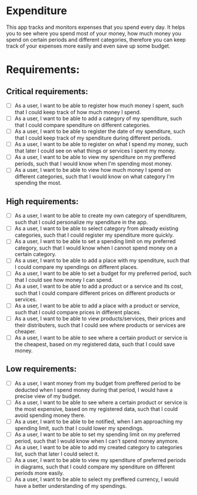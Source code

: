 # Expenditure
This app tracks and monitors expenses that you spend every day. It helps you to see where you spend most of your money, how much money you spend on certain periods and different categories, therefore you can keep track of your expenses more easily and even save up some budget.

# Requirements:

## Critical requirements:

- [ ] As a user, I want to be able to register how much money I spent, such that I could keep track of how much money I spend.
- [ ] As a user, I want to be able to add a category of my spenditure, such that I could compare spenditure on different categories.
- [ ] As a user, I want to be able to register the date of my spenditure, such that I could keep track of my spenditure during different periods.
- [ ] As a user, I want to be able to register on what I spend my money, such that later I could see on what things or services I spent my money.
- [ ] As a user, I want to be able to view my spenditure on my preffered periods, such that I would know when I'm spending most money.
- [ ] As a user, I want to be able to view how much money I spend on different categories, such that I would know on what category I'm spending the most.

## High requirements:

- [ ] As a user, I want to be able to create my own category of spenditurem, such that I could personalize my spenditure in the app.
- [ ] As a user, I want to be able to select category from already existing categories, such that I could register my spenditure more quickly.
- [ ] As a user, I want to be able to set a spending limit on my preferred category, such that I would know when I cannot spend money on a certain category.
- [ ] As a user, I want to be able to add a place with my spenditure, such that I could compare my spendings on different places.
- [ ] As a user, I want to be able to set a budget for my preferred period, such that I could see how money I can spend.
- [ ] As a user, I want to be able to add a product or a service and its cost, such that I could compare different prices on different products or services.
- [ ] As a user, I want to be able to add a place with a product or service, such that I could compare prices in different places.
- [ ] As a user, I want to be able to view products/services, their prices and their distributers, such that I could see where products or services are cheaper.
- [ ] As a user, I want to be able to see where a certain product or service is the cheapest, based on my registered data, such that I could save money.

## Low requirements:

- [ ] As a user, I want money from my budget from preffered period to be deducted when I spend money during that period, I would have a precise view of my budget.
- [ ] As a user, I want to be able to see where a certain product or service is the most expensive, based on my registered data, such that I could avoid spending money there.
- [ ] As a user, I want to be able to be notified, when I am approaching my spending limit, such that I could lower my spendings.
- [ ] As a user, I want to be able to set my spending limit on my preferred period, such that I would know when I can't spend money anymore.
- [ ] As a user, I want to be able to add my created category to categories list, such that later I could select it.
- [ ] As a user, I want to be able to view my spenditure of preferred periods in diagrams, such that I could compare my spenditure on different periods more easily.
- [ ] As a user, I want to be able to select my preffered currency, I would have a better understanding of my spendings.
